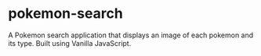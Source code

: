 # pokemon-search
A Pokemon search application that displays an image of each pokemon and its type. Built using Vanilla JavaScript.
